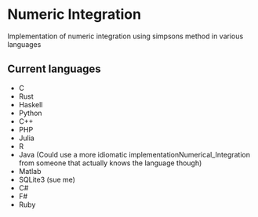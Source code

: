 # Numeric Integration

Implementation of numeric integration using simpsons method in various languages

## Current languages

* C
* Rust
* Haskell
* Python
* C++
* PHP
* Julia
* R
* Java (Could use a more idiomatic implementationNumerical_Integration from someone that actually knows the language though)
* Matlab
* SQLite3 (sue me)
* C#
* F#
* Ruby

